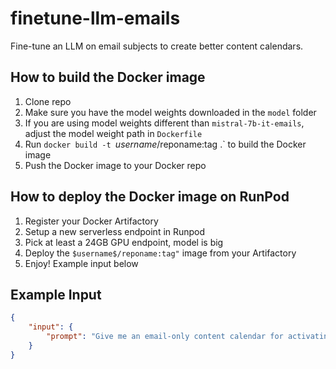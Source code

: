 # finetune-llm-emails
Fine-tune an LLM on email subjects to create better content calendars.

## How to build the Docker image

1. Clone repo
2. Make sure you have the model weights downloaded in the `model` folder
3. If you are using model weights different than `mistral-7b-it-emails`, adjust the model weight path in `Dockerfile`
4. Run `docker build -t `$username$/reponame:tag .` to build the Docker image
5. Push the Docker image to your Docker repo

## How to deploy the Docker image on RunPod

1. Register your Docker Artifactory
2. Setup a new serverless endpoint in Runpod
3. Pick at least a 24GB GPU endpoint, model is big
4. Deploy the `$username$/reponame:tag"` image from your Artifactory
5. Enjoy! Example input below

## Example Input

```json
{
    "input": {
        "prompt": "Give me an email-only content calendar for activating users that haven't used my service in more than 3 months. The service is an online marketplace for prospective home buyers to find houses and apartments in the Netherlands. Instructions: for each content idea provided, give me why this is something that makes sense for activating dormant users, and how to adjust the content strategy depending on whether it has been successful at activating the user after each month."
    }
}
```
